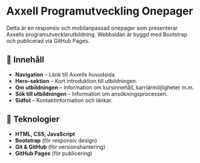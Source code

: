 # Axxell Programutveckling Onepager

Detta är en responsiv och mobilanpassad onepager som presenterar Axxells programutvecklarutbildning. Webbsidan är byggd med Bootstrap och publicerad via GitHub Pages.

## 📌 Innehåll
- **Navigation** – Länk till Axxells huvudsida.
- **Hero-sektion** – Kort introduktion till utbildningen.
- **Om utbildningen** – Information om kursinnehåll, karriärmöjligheter m.m.
- **Sök till utbildningen** – Information om ansökningsprocessen.
- **Sidfot** – Kontaktinformation och länkar.

## 🚀 Teknologier
- **HTML, CSS, JavaScript**
- **Bootstrap** (för responsiv design)
- **Git & GitHub** (för versionshantering)
- **GitHub Pages** (för publicering)

